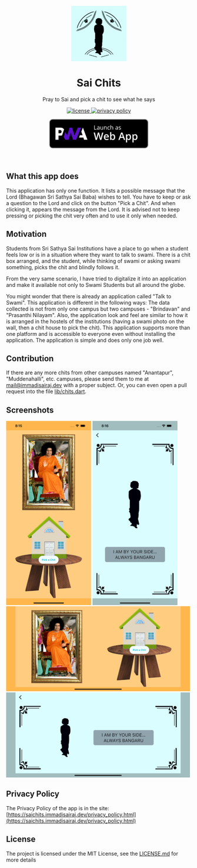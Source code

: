 <p align="center">
    <img src="./readme_assets/sai_chits_logo.png" height="150">
</p>
<h1 align="center">Sai Chits</h1>
<p align="center">
    Pray to Sai and pick a chit to see what he says
</p>
<p align="center">
  <a href="https://github.com/immadisairaj/sai_chits/blob/main/LICENSE.md">
    <img src="https://img.shields.io/github/license/immadisairaj/sai_chits.svg" alt="license">
  </a>
  <a href="https://saichits.immadisairaj.dev/privacy_policy.html">
    <img src="https://img.shields.io/badge/privacy-policy-ea4ca0.svg" alt="privacy policy">
  </a>
</p>
<p align="center">
  <a href='https://saichits.immadisairaj.dev'><img height="80px" alt='Get it on Google Play' src='./readme_assets/PWA-dark-en.svg'/></a>
</p>
<br>

## What this app does

This application has only one function. It lists a possible message that the Lord (Bhagawan Sri Sathya Sai Baba) wishes to tell. You have to keep or ask a question to the Lord and click on the button "Pick a Chit". And when clicking it, appears the message from the Lord. It is advised not to keep pressing or picking the chit very often and to use it only when needed.

## Motivation

Students from Sri Sathya Sai Institutions have a place to go when a student feels low or is in a situation where they want to talk to swami. There is a chit box arranged, and the student, while thinking of swami or asking swami something, picks the chit and blindly follows it.

From the very same scenario, I have tried to digitalize it into an application and make it available not only to Swami Students but all around the globe.

You might wonder that there is already an application called "Talk to Swami". This application is different in the following ways:
The data collected is not from only one campus but two campuses - "Brindavan" and "Prasanthi Nilayam". Also, the application look and feel are similar to how it is arranged in the hostels of the institutions (having a swami photo on the wall, then a chit house to pick the chit).
This application supports more than one platform and is accessible to everyone even without installing the application.
The application is simple and does only one job well.

## Contribution

If there are any more chits from other campuses named "Anantapur", "Muddenahalli", etc. campuses, please send them to me at [mail@immadisairaj.dev](mail+saichits@immadisairaj.dev) with a proper subject. Or, you can even open a pull request into the file [lib/chits.dart](https://github.com/immadisairaj/sai_chits/blob/main/lib/chits.dart).

## Screenshots

<img src="./readme_assets/screenshot_1.png" height="500"> <img src="./readme_assets/screenshot_2.png" height="500"> <img src="./readme_assets/screenshot_3.png" width="500"> <img src="./readme_assets/screenshot_4.png" width="500">

## Privacy Policy

The Privacy Policy of the app is in the site: [https://saichits.immadisairaj.dev/privacy_policy.html](https://saichits.immadisairaj.dev/privacy_policy.html)

## License

The project is licensed under the MIT License, see the [LICENSE.md](https://github.com/immadisairaj/sai_chits/blob/main/LICENSE.md) for more details
